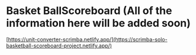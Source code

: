 # Basket BallScoreboard (All of the information here will be added soon)

[https://unit-converter-scrimba.netlify.app/](https://scrimba-solo-basketball-scoreboard-project.netlify.app/)

<!-- #### Part of Module 3(Making Website Interactive) challenge in the Front-End Career path at Scrimba.

In this solo project I'll be building a unit converter that will take a number. And provide conversions between imperial and metric in length, volume, and mass.

I'll be adding additional features to this such as:

&ensp;&ensp; - [X] Creating an animated gradient background.\
&ensp;&ensp; - [X] Adding input for the user to change the number and automatically recalculate the value.\
&ensp;&ensp; - [X] Adding different conversions such as temperature, and speed.

Other potential features to be added in the near future:\
&ensp;&ensp; - [X] Display result of the unit conversion when user clicks on the unit conversion they want to see i.e when user clicks length, user sees conversion result. -->
